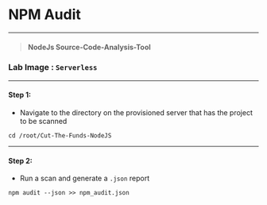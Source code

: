# **NPM Audit**

---

> #### NodeJs Source-Code-Analysis-Tool

### **Lab Image : `Serverless`**

---

#### Step 1:

* Navigate to the directory on the provisioned server that has the project to be scanned

```commandline
cd /root/Cut-The-Funds-NodeJS
```

---

#### Step 2:

* Run a scan and generate a `.json` report

```commandline
npm audit --json >> npm_audit.json
```
